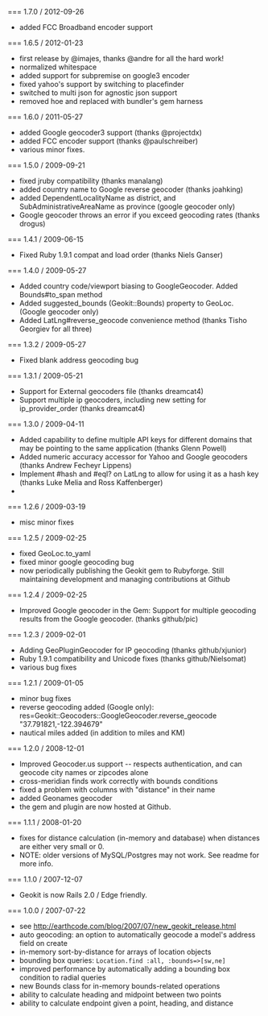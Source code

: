 === 1.7.0 / 2012-09-26

* added FCC Broadband encoder support

=== 1.6.5 / 2012-01-23

* first release by @imajes, thanks @andre for all the hard work!
* normalized whitespace
* added support for subpremise on google3 encoder
* fixed yahoo's support by switching to placefinder
* switched to multi json for agnostic json support
* removed hoe and replaced with bundler's gem harness

=== 1.6.0 / 2011-05-27

* added Google geocoder3 support (thanks @projectdx)
* added FCC encoder support (thanks @paulschreiber)
* various minor fixes.

=== 1.5.0 / 2009-09-21
* fixed jruby compatibility (thanks manalang)
* added country name to Google reverse geocoder (thanks joahking)
* added  DependentLocalityName as district, and SubAdministrativeAreaName as province (google geocoder only)
* Google geocoder throws an error if you exceed geocoding rates (thanks drogus)

=== 1.4.1 / 2009-06-15
* Fixed Ruby 1.9.1 compat and load order (thanks Niels Ganser)

=== 1.4.0 / 2009-05-27
* Added country code/viewport biasing to GoogleGeocoder. Added Bounds#to_span method
* Added suggested_bounds (Geokit::Bounds) property to GeoLoc. (Google geocoder only)
* Added LatLng#reverse_geocode convenience method (thanks Tisho Georgiev for all three)

=== 1.3.2 / 2009-05-27
* Fixed blank address geocoding bug

=== 1.3.1 / 2009-05-21
* Support for External geocoders file (thanks dreamcat4)
* Support multiple ip geocoders, including new setting for ip_provider_order (thanks dreamcat4)

=== 1.3.0 / 2009-04-11
* Added capability to define multiple API keys for different domains that may be pointing to the same application (thanks Glenn Powell)
* Added numeric accuracy accessor for Yahoo and Google geocoders (thanks Andrew Fecheyr Lippens)
* Implement #hash and #eql? on LatLng to allow for using it as a hash key (thanks Luke Melia and Ross Kaffenberger)
*

=== 1.2.6 / 2009-03-19
* misc minor fixes

=== 1.2.5 / 2009-02-25

* fixed GeoLoc.to_yaml
* fixed minor google geocoding bug
* now periodically publishing the Geokit gem to Rubyforge. Still maintaining development and managing contributions at Github

=== 1.2.4 / 2009-02-25

* Improved Google geocoder in the Gem: Support for multiple geocoding results from the Google geocoder. (thanks github/pic)

=== 1.2.3 / 2009-02-01

* Adding GeoPluginGeocoder for IP geocoding (thanks github/xjunior)
* Ruby 1.9.1 compatibility and Unicode fixes (thanks github/Nielsomat)
* various bug fixes

=== 1.2.1 / 2009-01-05

* minor bug fixes
* reverse geocoding added (Google only): res=Geokit::Geocoders::GoogleGeocoder.reverse_geocode "37.791821,-122.394679"
* nautical miles added (in addition to miles and KM)

=== 1.2.0 / 2008-12-01

* Improved Geocoder.us support -- respects authentication, and can geocode city names or zipcodes alone
* cross-meridian finds work correctly with bounds conditions
* fixed a problem with columns with "distance" in their name
* added Geonames geocoder
* the gem and plugin are now hosted at Github.

=== 1.1.1 / 2008-01-20
* fixes for distance calculation (in-memory and database) when distances are either very small or 0. 
* NOTE: older versions of MySQL/Postgres may not work. See readme for more info.

=== 1.1.0 / 2007-12-07
* Geokit is now Rails 2.0 / Edge friendly. 

=== 1.0.0 / 2007-07-22
* see http://earthcode.com/blog/2007/07/new_geokit_release.html
* auto geocoding: an option to automatically geocode a model's address field on create
* in-memory sort-by-distance for arrays of location objects
* bounding box queries: `Location.find :all, :bounds=>[sw,ne]`
* improved performance by automatically adding a bounding box condition to radial queries
* new Bounds class for in-memory bounds-related operations
* ability to calculate heading and midpoint between two points
* ability to calculate endpoint given a point, heading, and distance

